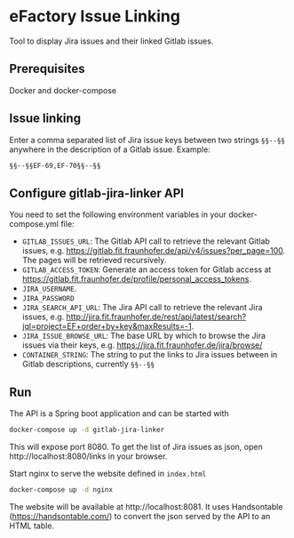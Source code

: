 # eFactory Issue Linking

Tool to display Jira issues and their linked Gitlab issues.

## Prerequisites

Docker and docker-compose

## Issue linking

Enter a comma separated list of Jira issue keys between two strings `§§--§§` anywhere in the description of a Gitlab issue. Example:

```bash
§§--§§EF-69,EF-70§§--§§ 
```

## Configure gitlab-jira-linker API

You need to set the following environment variables in your docker-compose.yml file:

* `GITLAB_ISSUES_URL`: The Gitlab API call to retrieve the relevant Gitlab issues, e.g. https://gitlab.fit.fraunhofer.de/api/v4/issues?per_page=100. The pages will be retrieved recursively.
* `GITLAB_ACCESS_TOKEN`: Generate an access token for Gitlab access at https://gitlab.fit.fraunhofer.de/profile/personal_access_tokens.
* `JIRA_USERNAME`.
* `JIRA_PASSWORD`
* `JIRA_SEARCH_API_URL`: The Jira API call to retrieve the relevant Jira issues, e.g. http://jira.fit.fraunhofer.de/rest/api/latest/search?jql=project=EF+order+by+key&maxResults=-1.
* `JIRA_ISSUE_BROWSE_URL`: The base URL by which to browse the Jira issues via their keys, e.g. https://jira.fit.fraunhofer.de/jira/browse/
* `CONTAINER_STRING`: The string to put the links to Jira issues between in Gitlab descriptions, currently `§§--§§` 

## Run

The API is a Spring boot application and can be started with

```bash
docker-compose up -d gitlab-jira-linker
```

This will expose port 8080. To get the list of Jira issues as json, open http://localhost:8080/links in your browser.

Start nginx to serve the website defined in `index.html`

```bash
docker-compose up -d nginx
```

The website will be available at http://localhost:8081. It uses Handsontable (https://handsontable.com/) to convert the json served by the API to an HTML table.
